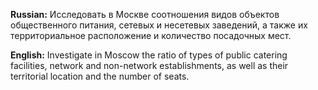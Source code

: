 **Russian:** Исследовать в Москве соотношения видов объектов общественного питания, сетевых и несетевых заведений, а также их территориальное расположение и количество посадочных мест.

**English:** Investigate in Moscow the ratio of types of public catering facilities, network and non-network establishments, as well as their territorial location and the number of seats.
